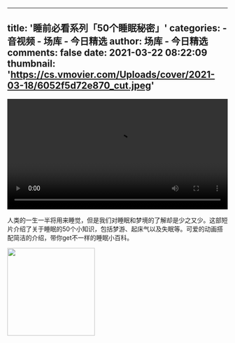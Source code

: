 
---
title: '睡前必看系列「50个睡眠秘密」'
categories: 
    - 音视频
    - 场库 - 今日精选
author: 场库 - 今日精选
comments: false
date: 2021-03-22 08:22:09
thumbnail: 'https://cs.vmovier.com/Uploads/cover/2021-03-18/6052f5d72e870_cut.jpeg'
---

<div>   
<video src="https://ks-xpc4.xpccdn.com/e5b22549-7878-48e9-80e4-8cc43b7d6a72.mp4" controls="controls" width="100%"></video><p>人类的一生一半将用来睡觉，但是我们对睡眠和梦境的了解却是少之又少。这部短片介绍了关于睡眠的50个小知识，包括梦游、起床气以及失眠等。可爱的动画搭配简洁的介绍，带你get不一样的睡眠小百科。</p><img src="https://cs.vmovier.com/Uploads/cover/2021-03-18/6052f5d72e870_cut.jpeg" width="200" referrerpolicy="no-referrer">  
</div>
            